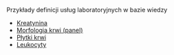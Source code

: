 Przykłady definicji usług laboratoryjnych w bazie wiedzy

* [Kreatynina](ActivityDefinition-SsidlLabServiceDefinition-14682-9.html)
* [Morfologia krwi (panel)](ActivityDefinition-SsidlLabServiceDefinition-58410-2.html)
* [Płytki krwi](ActivityDefinition-SsidlLabServiceDefinition-777-3.html)
* [Leukocyty](ActivityDefinition-SsidlLabServiceDefinition-6690-2.html)